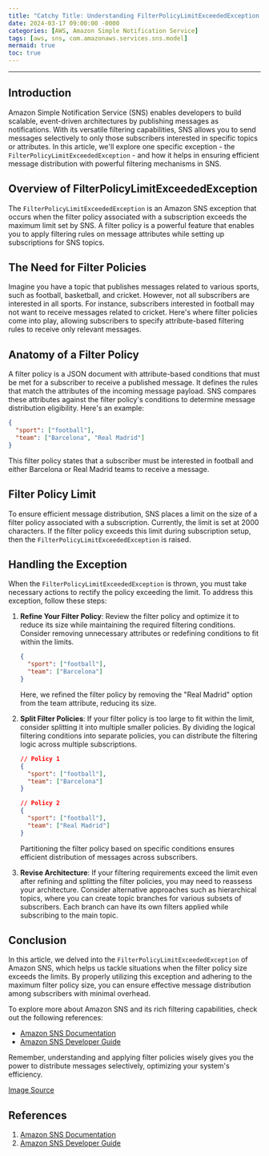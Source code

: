 ```yaml
---
title: "Catchy Title: Understanding FilterPolicyLimitExceededException in Amazon SNS: Powerful Filtering for Effective Message Distribution"
date: 2024-03-17 09:00:00 -0000
categories: [AWS, Amazon Simple Notification Service]
tags: [aws, sns, com.amazonaws.services.sns.model]
mermaid: true
toc: true
---
```



---

## Introduction

Amazon Simple Notification Service (SNS) enables developers to build scalable, event-driven architectures by publishing messages as notifications. With its versatile filtering capabilities, SNS allows you to send messages selectively to only those subscribers interested in specific topics or attributes. In this article, we'll explore one specific exception - the `FilterPolicyLimitExceededException` - and how it helps in ensuring efficient message distribution with powerful filtering mechanisms in SNS.

## Overview of FilterPolicyLimitExceededException

The `FilterPolicyLimitExceededException` is an Amazon SNS exception that occurs when the filter policy associated with a subscription exceeds the maximum limit set by SNS. A filter policy is a powerful feature that enables you to apply filtering rules on message attributes while setting up subscriptions for SNS topics.

## The Need for Filter Policies

Imagine you have a topic that publishes messages related to various sports, such as football, basketball, and cricket. However, not all subscribers are interested in all sports. For instance, subscribers interested in football may not want to receive messages related to cricket. Here's where filter policies come into play, allowing subscribers to specify attribute-based filtering rules to receive only relevant messages.

## Anatomy of a Filter Policy

A filter policy is a JSON document with attribute-based conditions that must be met for a subscriber to receive a published message. It defines the rules that match the attributes of the incoming message payload. SNS compares these attributes against the filter policy's conditions to determine message distribution eligibility. Here's an example:

```json
{
  "sport": ["football"],
  "team": ["Barcelona", "Real Madrid"]
}
```

This filter policy states that a subscriber must be interested in football and either Barcelona or Real Madrid teams to receive a message.

## Filter Policy Limit

To ensure efficient message distribution, SNS places a limit on the size of a filter policy associated with a subscription. Currently, the limit is set at 2000 characters. If the filter policy exceeds this limit during subscription setup, then the `FilterPolicyLimitExceededException` is raised.

## Handling the Exception

When the `FilterPolicyLimitExceededException` is thrown, you must take necessary actions to rectify the policy exceeding the limit. To address this exception, follow these steps:

1. **Refine Your Filter Policy**: Review the filter policy and optimize it to reduce its size while maintaining the required filtering conditions. Consider removing unnecessary attributes or redefining conditions to fit within the limits.

    ```json
    {
      "sport": ["football"],
      "team": ["Barcelona"]
    }
    ```

    Here, we refined the filter policy by removing the "Real Madrid" option from the team attribute, reducing its size.

2. **Split Filter Policies**: If your filter policy is too large to fit within the limit, consider splitting it into multiple smaller policies. By dividing the logical filtering conditions into separate policies, you can distribute the filtering logic across multiple subscriptions.

    ```json
    // Policy 1
    {
      "sport": ["football"],
      "team": ["Barcelona"]
    }

    // Policy 2
    {
      "sport": ["football"],
      "team": ["Real Madrid"]
    }
    ```

    Partitioning the filter policy based on specific conditions ensures efficient distribution of messages across subscribers.

3. **Revise Architecture**: If your filtering requirements exceed the limit even after refining and splitting the filter policies, you may need to reassess your architecture. Consider alternative approaches such as hierarchical topics, where you can create topic branches for various subsets of subscribers. Each branch can have its own filters applied while subscribing to the main topic.

## Conclusion

In this article, we delved into the `FilterPolicyLimitExceededException` of Amazon SNS, which helps us tackle situations when the filter policy size exceeds the limits. By properly utilizing this exception and adhering to the maximum filter policy size, you can ensure effective message distribution among subscribers with minimal overhead.

To explore more about Amazon SNS and its rich filtering capabilities, check out the following references:

- [Amazon SNS Documentation](https://docs.aws.amazon.com/sns/)
- [Amazon SNS Developer Guide](https://docs.aws.amazon.com/sns/latest/dg/welcome.html)

Remember, understanding and applying filter policies wisely gives you the power to distribute messages selectively, optimizing your system's efficiency.

[Image Source](https://unsplash.com/photos/rLUKsqrrF40)

## References

1. [Amazon SNS Documentation](https://docs.aws.amazon.com/sns/)
2. [Amazon SNS Developer Guide](https://docs.aws.amazon.com/sns/latest/dg/welcome.html)